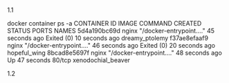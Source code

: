 1.1

docker container ps -a
CONTAINER ID   IMAGE     COMMAND                  CREATED          STATUS                      PORTS     NAMES
5d4a190bc69d   nginx     "/docker-entrypoint.…"   45 seconds ago   Exited (0) 10 seconds ago             dreamy_ptolemy
f37ae8efaaf9   nginx     "/docker-entrypoint.…"   46 seconds ago   Exited (0) 20 seconds ago             hopeful_wing
8bcad8e5697f   nginx     "/docker-entrypoint.…"   48 seconds ago   Up 47 seconds               80/tcp    xenodochial_beaver

1.2